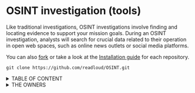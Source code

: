 # OSINT investigation (tools)

Like traditional investigations, OSINT investigations involve finding and locating evidence to support your mission goals. 
During an OSINT investigation, analysts will search for crucial data related to their operation in open web spaces, such as online news outlets or social media platforms.

You can also <a href="https://github.com/readloud/OSINT-Tools/fork">fork</a> or take a look at the <a href="https://github.com/git-guides/install-git">Installation guide</a> for each repository.

~~~git
git clone https://github.com/readloud/OSINT.git
~~~

<details>
<summary>TABLE OF CONTENT</summary>
<li><a href="fisherman/#README.md">fisherman</a></li>
<li><a href="twint/#README.md">twint</a></li>
<li><a href="twosintComet/#README.md">tw1tter0s1nt</a></li>
<li><a href="twpy/#README.md">twpy</a></li>
<li><a href="TwOSINT/#README.md">TwOSINT</a></li>
<li><a href="instascrapper/#README.md">instascrapper</a></li>
</details>

<details>
<summary>THE OWNERS</summary>
<li><a href="github.com/thelinuxchoice">[thelinuxchoice]</a></li>
<li><a href="github.com/Godofcoffe">[Godofcoffe]</a></li>
<li><a href="github.com/Zabrakk">[Zabrakk]</a></li>
<li><a href="github.com/falkensmz">[falkensmz]</a></li>
<li><a href="github.com/twintproject">[twintproject]</a></li>
<li><a href="github.com/0x0ptim0us">[0x0ptim0us]</a></li>
<li><a href="github.com/Nikolai-RR">[Nikolai-RR]</a></li>
<li><a href="github.com/the-javapocalypse">[the-javapocalypse]</a></li>
</details>
